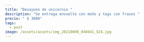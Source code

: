 ```yaml
---
title: "Desayuno de unicornio "
description: "Se entrega envuelto con moño y tags con frases "
precio: " $ 3800"
tags:
  - post
image: /assets/assets/img_20210608_040441_524.jpg
---
```

